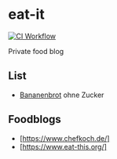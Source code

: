 # eat-it

[![CI Workflow](https://github.com/deeagle/eat-it/actions/workflows/wf-ci.yml/badge.svg)](https://github.com/deeagle/eat-it/actions/workflows/wf-ci.yml)

Private food blog

## List

- [Bananenbrot](recipes/bananenbrot.md) ohne Zucker

## Foodblogs

- [https://www.chefkoch.de/]
- [https://www.eat-this.org/]
